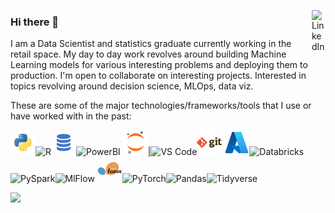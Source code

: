 <a href="https://www.linkedin.com/in/frederiktiedemann/" target="_blank" rel="nofollow"><img align="right" alt="LinkedIn" width="22px" src="https://cdn.jsdelivr.net/npm/simple-icons@v3/icons/linkedin.svg" /></a>

### Hi there 👋 

I am a Data Scientist and statistics graduate currently working in the retail space. My day to day work revolves around building Machine Learning models for various interesting problems and deploying them to production. I'm open to collaborate on interesting projects. Interested in topics revolving around decision science, MLOps, data viz.

These are some of the major technologies/frameworks/tools that I use or have worked with in the past:

<img title="Python" alt="Python" width="40px" src="https://raw.githubusercontent.com/github/explore/master/topics/python/python.png" /><img title="R" alt="R" width="40px" src="https://upload.wikimedia.org/wikipedia/commons/c/c1/Rlogo.png"><img title="SQL" alt="SQL" width="40px" src="https://raw.githubusercontent.com/github/explore/master/topics/sql/sql.png"><img title="PowerBI" alt="PowerBI" width="40px" src="https://upload.wikimedia.org/wikipedia/commons/thumb/c/cf/New_Power_BI_Logo.svg/2048px-New_Power_BI_Logo.svg.png">
<img title="Jupyter Notebook" alt="Jupyter" width="40px" src="https://raw.githubusercontent.com/github/explore/master/topics/jupyter-notebook/jupyter-notebook.png">|<img title="VS Code" alt="VS Code" width="40px" src="https://img.icons8.com/fluent/48/000000/visual-studio-code-2019.png"><img title="git" alt="git" width="40px" src="https://raw.githubusercontent.com/github/explore/master/topics/git/git.png">
<img title="Azure" alt="Azure" width="40px" src="https://raw.githubusercontent.com/github/explore/main/topics/azure/azure.png"><img title="Databricks" alt="Databricks" width="40px" src="https://avatars.githubusercontent.com/u/4998052?s=280&v=4"><img title="PySpark" alt="PySpark" width="40px" src="https://user-images.githubusercontent.com/16050768/166652650-ccd2186b-b1e8-4a37-9613-080d49e3cb0e.png"><img title="MlFlow" alt="MlFlow" width="40px" src="https://miro.medium.com/max/600/1*REO5PIb3hp3KapyADHyzIQ.jpeg">
<img title="Scikit-Learn" alt="Scikit Learn" width="40px" src="https://raw.githubusercontent.com/github/explore/master/topics/scikit-learn/scikit-learn.png"><img title="PyTorch" alt="PyTorch" width="40px" src="https://pytorch.org/assets/images/pytorch-logo.png"><img title="PyTorch" alt="Pandas" width="40px" src="https://pandas.pydata.org/static/img/pandas_secondary.svg"><img title="Tidyverse" alt="Tidyverse" width="40px" src="https://tidyverse.tidyverse.org/articles/tidyverse-logo.png">

![](https://visitor-badge.glitch.me/badge?page_id=erocoar.visitor-badge)
<!--
**erocoar/erocoar** is a ✨ _special_ ✨ repository because its `README.md` (this file) appears on your GitHub profile.

Here are some ideas to get you started:

- 🔭 I’m currently working on ...
- 🌱 I’m currently learning ...
- 👯 I’m looking to collaborate on ...
- 🤔 I’m looking for help with ...
- 💬 Ask me about ...
- 📫 How to reach me: ...
- 😄 Pronouns: ...
- ⚡ Fun fact: ...
-->
